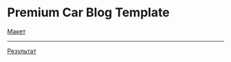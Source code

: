 #  Premium Car Blog Template

[Макет](https://www.figma.com/file/zpEryUaC1ranXzf9jAsK2c/Premium-Car-Blog-Template?node-id=0%3A1)
______
[Результат](https://evgenytomson.github.io/PremiumCarBlog/)

